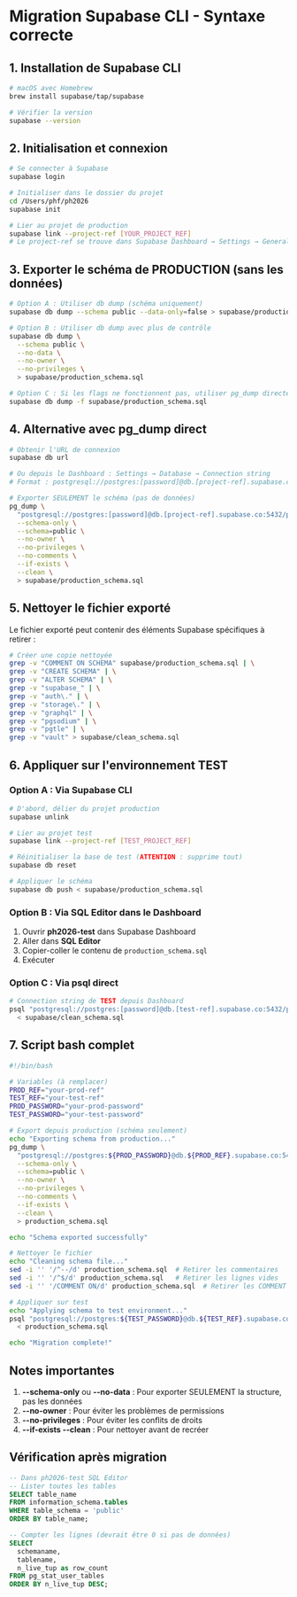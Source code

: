# Migration Supabase CLI - Syntaxe correcte

## 1. Installation de Supabase CLI

```bash
# macOS avec Homebrew
brew install supabase/tap/supabase

# Vérifier la version
supabase --version
```

## 2. Initialisation et connexion

```bash
# Se connecter à Supabase
supabase login

# Initialiser dans le dossier du projet
cd /Users/phf/ph2026
supabase init

# Lier au projet de production
supabase link --project-ref [YOUR_PROJECT_REF]
# Le project-ref se trouve dans Supabase Dashboard → Settings → General → Reference ID
```

## 3. Exporter le schéma de PRODUCTION (sans les données)

```bash
# Option A : Utiliser db dump (schéma uniquement)
supabase db dump --schema public --data-only=false > supabase/production_schema.sql

# Option B : Utiliser db dump avec plus de contrôle
supabase db dump \
  --schema public \
  --no-data \
  --no-owner \
  --no-privileges \
  > supabase/production_schema.sql

# Option C : Si les flags ne fonctionnent pas, utiliser pg_dump directement
supabase db dump -f supabase/production_schema.sql
```

## 4. Alternative avec pg_dump direct

```bash
# Obtenir l'URL de connexion
supabase db url

# Ou depuis le Dashboard : Settings → Database → Connection string
# Format : postgresql://postgres:[password]@db.[project-ref].supabase.co:5432/postgres

# Exporter SEULEMENT le schéma (pas de données)
pg_dump \
  "postgresql://postgres:[password]@db.[project-ref].supabase.co:5432/postgres" \
  --schema-only \
  --schema=public \
  --no-owner \
  --no-privileges \
  --no-comments \
  --if-exists \
  --clean \
  > supabase/production_schema.sql
```

## 5. Nettoyer le fichier exporté

Le fichier exporté peut contenir des éléments Supabase spécifiques à retirer :

```bash
# Créer une copie nettoyée
grep -v "COMMENT ON SCHEMA" supabase/production_schema.sql | \
grep -v "CREATE SCHEMA" | \
grep -v "ALTER SCHEMA" | \
grep -v "supabase_" | \
grep -v "auth\." | \
grep -v "storage\." | \
grep -v "graphql" | \
grep -v "pgsodium" | \
grep -v "pgtle" | \
grep -v "vault" > supabase/clean_schema.sql
```

## 6. Appliquer sur l'environnement TEST

### Option A : Via Supabase CLI

```bash
# D'abord, délier du projet production
supabase unlink

# Lier au projet test
supabase link --project-ref [TEST_PROJECT_REF]

# Réinitialiser la base de test (ATTENTION : supprime tout)
supabase db reset

# Appliquer le schéma
supabase db push < supabase/production_schema.sql
```

### Option B : Via SQL Editor dans le Dashboard

1. Ouvrir **ph2026-test** dans Supabase Dashboard
2. Aller dans **SQL Editor**
3. Copier-coller le contenu de `production_schema.sql`
4. Exécuter

### Option C : Via psql direct

```bash
# Connection string de TEST depuis Dashboard
psql "postgresql://postgres:[password]@db.[test-ref].supabase.co:5432/postgres" \
  < supabase/clean_schema.sql
```

## 7. Script bash complet

```bash
#!/bin/bash

# Variables (à remplacer)
PROD_REF="your-prod-ref"
TEST_REF="your-test-ref"
PROD_PASSWORD="your-prod-password"
TEST_PASSWORD="your-test-password"

# Export depuis production (schéma seulement)
echo "Exporting schema from production..."
pg_dump \
  "postgresql://postgres:${PROD_PASSWORD}@db.${PROD_REF}.supabase.co:5432/postgres" \
  --schema-only \
  --schema=public \
  --no-owner \
  --no-privileges \
  --no-comments \
  --if-exists \
  --clean \
  > production_schema.sql

echo "Schema exported successfully"

# Nettoyer le fichier
echo "Cleaning schema file..."
sed -i '' '/^--/d' production_schema.sql  # Retirer les commentaires
sed -i '' '/^$/d' production_schema.sql   # Retirer les lignes vides
sed -i '' '/COMMENT ON/d' production_schema.sql  # Retirer les COMMENT ON

# Appliquer sur test
echo "Applying schema to test environment..."
psql "postgresql://postgres:${TEST_PASSWORD}@db.${TEST_REF}.supabase.co:5432/postgres" \
  < production_schema.sql

echo "Migration complete!"
```

## Notes importantes

1. **--schema-only** ou **--no-data** : Pour exporter SEULEMENT la structure, pas les données
2. **--no-owner** : Pour éviter les problèmes de permissions
3. **--no-privileges** : Pour éviter les conflits de droits
4. **--if-exists --clean** : Pour nettoyer avant de recréer

## Vérification après migration

```sql
-- Dans ph2026-test SQL Editor
-- Lister toutes les tables
SELECT table_name 
FROM information_schema.tables 
WHERE table_schema = 'public'
ORDER BY table_name;

-- Compter les lignes (devrait être 0 si pas de données)
SELECT 
  schemaname,
  tablename,
  n_live_tup as row_count
FROM pg_stat_user_tables
ORDER BY n_live_tup DESC;
```